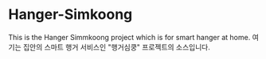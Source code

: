 # Hanger-Simkoong
This is the Hanger Simmkoong project which is for smart hanger at home.
여기는 집안의 스마트 행거 서비스인 "행거심쿵" 프로젝트의 소스입니다.
